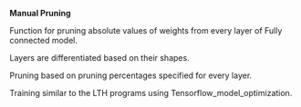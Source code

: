 **Manual Pruning**

Function for pruning absolute values of weights from every layer of Fully connected model.

Layers are differentiated based on their shapes. 

Pruning based on pruning percentages specified for every layer. 

Training similar to the LTH programs using Tensorflow_model_optimization.
